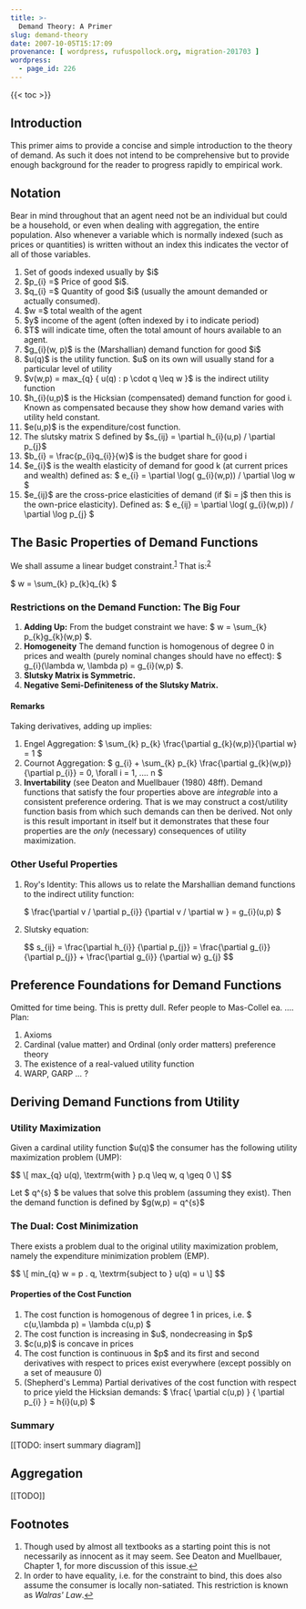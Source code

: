 ```yaml
---
title: >-
  Demand Theory: A Primer
slug: demand-theory
date: 2007-10-05T15:17:09
provenance: [ wordpress, rufuspollock.org, migration-201703 ]
wordpress:
  - page_id: 226
---
```


{{< toc >}}

<h2>Introduction</h2>
<p>This primer aims to provide a concise and simple introduction to the theory of demand. As such it does not intend to be comprehensive but to provide enough background for the reader to progress rapidly to empirical work.
</p>

<h2>Notation</h2>
<p>  Bear in mind throughout that an agent need not be an individual but could be a household, or even when dealing with aggregation, the entire population. Also whenever a variable which is normally indexed (such as prices or quantities) is written without an index this indicates the vector of all of those variables.
</p>
<ol>
 <li>
     Set of goods indexed usually by $i$
 </li>

 <li>
     $p_{i} =$ Price of good $i$.
 </li>

 <li>
     $q_{i} =$ Quantity of good $i$ (usually the amount demanded or actually consumed).
 </li>

 <li>
     $w =$ total wealth of the agent
 </li>

 <li>
     $y$ income of the agent (often indexed by i to indicate period)
 </li>

 <li>
     $T$ will indicate time, often the total amount of hours available to an agent.
 </li>

 <li>
     $g_{i}(w, p)$ is the (Marshallian) demand function for good $i$
 </li>

 <li>
     $u(q)$ is the utility function. $u$ on its own will usually stand for a particular level of utility
 </li>

 <li>
     $v(w,p) = max_{q} { u(q) : p \cdot q \leq w }$ is the indirect utility function
 </li>

 <li>
     $h_{i}(u,p)$ is the Hicksian (compensated) demand function for good i. Known as compensated because they show how demand varies with utility held constant.
 </li>

 <li>
     $e(u,p)$ is the expenditure/cost function.
 </li>

 <li>
     The slutsky matrix S defined by $s_{ij} = \partial h_{i}(u,p) / \partial p_{j}$
 </li>

 <li>
     $b_{i} = \frac{p_{i}q_{i}}{w}$ is the budget share for good i
 </li>

 <li>
     $e_{i}$ is the wealth elasticity of demand for good k (at current prices and wealth) defined as: $ e_{i} = \partial \log( g_{i}(w,p)) / \partial \log w $
 </li>

 <li>
     $e_{ij}$ are the cross-price elasticities of demand (if $i = j$ then this is the own-price elasticity). Defined as: $ e_{ij} = \partial \log( g_{i}(w,p)) / \partial \log p_{j} $
 </li>
</ol>

<h2>The Basic Properties of Demand Functions</h2>
<p>We shall assume a linear budget constraint.<sup id="fnr1-469267910"><a href="#fn1-469267910">1</a></sup> That is:<sup id="fnr2-469267910"><a href="#fn2-469267910">2</a></sup>
</p>
<p>$ w = \sum_{k} p_{k}q_{k} $
</p>

<h3>Restrictions on the Demand Function: The Big Four</h3>
<ol>
 <li>
     <strong>Adding Up:</strong> From the budget constraint we have: $ w = \sum_{k} p_{k}g_{k}(w,p) $.
 </li>

 <li>
     <strong>Homogeneity</strong> The demand function is homogenous of degree 0 in prices and wealth (purely nominal changes should have no effect): $ g_{i}(\lambda w, \lambda p) = g_{i}(w,p) $.
 </li>

 <li>
     <strong>Slutsky Matrix is Symmetric.</strong>
 </li>

 <li>
     <strong>Negative Semi-Definiteness of the Slutsky Matrix.</strong>
  <br />
 </li>
</ol>

<h4>Remarks</h4>
<p>Taking derivatives, adding up implies:
</p>
<ol>
 <li>
     Engel Aggregation: $ \sum_{k} p_{k} \frac{\partial g_{k}(w,p)}{\partial w} = 1 $
 </li>

 <li>
     Cournot Aggregation: $ g_{i} + \sum_{k} p_{k} \frac{\partial g_{k}(w,p)}{\partial p_{i}} = 0, \forall i = 1, .... n $
 </li>

 <li>
     <strong>Invertability</strong> (see Deaton and Muellbauer (1980) 48ff). Demand functions that satisfy the four properties above are <em>integrable</em> into a consistent preference ordering. That is we may construct a cost/utility function basis from which such demands can then be derived. Not only is this result important in itself  but it demonstrates that these four properties are the <em>only</em> (necessary) consequences of utility maximization.
 </li>
</ol>

<h3>Other Useful Properties</h3>
<ol>
 <li><p>Roy's Identity: This allows us to relate the Marshallian demand functions to the indirect utility function:
</p>
<p> $ \frac{\partial v / \partial p_{i}} {\partial v / \partial w } = g_{i}(u,p) $
</p>

 </li>

 <li><p>Slutsky equation:
</p>
<p> $$
    s_{ij} = \frac{\partial h_{i}} {\partial p_{j}} = \frac{\partial g_{i}} {\partial p_{j}}
           + \frac{\partial g_{i}} {\partial w} g_{j}
    $$
</p>

 </li>
</ol>

<h2>Preference Foundations for Demand Functions</h2>
<p>Omitted for time being. This is pretty dull. Refer people to Mas-Collel ea. .... Plan:
</p>
<ol>
 <li>
     Axioms
 </li>

 <li>
     Cardinal (value matter) and Ordinal (only order matters) preference theory
 </li>

 <li>
     The existence of a real-valued utility function
 </li>

 <li>
     WARP, GARP ... ?
 </li>
</ol>

<h2>Deriving Demand Functions from Utility</h2>

<h3>Utility Maximization</h3>
<p>Given a cardinal utility function $u(q)$ the consumer has the following utility maximization problem (UMP):
</p>
<p>$$ \[ max_{q} u(q), \textrm{with } p.q \leq w, q \geq 0 \] $$
</p>
<p>Let $ q^{s} $ be values that solve this problem (assuming they exist). Then the demand function is defined by $g(w,p) = q^{s}$
     <br />
</p>

<h3>The Dual: Cost Minimization</h3>
<p>There exists a problem dual to the original utility maximization problem, namely the expenditure minimization problem (EMP).
</p>
<p>$$ \[ min_{q} w = p . q, \textrm{subject to } u(q) = u \] $$
</p>

<h4>Properties of the Cost Function</h4>
<ol>
 <li>
     The cost function is homogenous of degree 1 in prices, i.e. $ c(u,\lambda p) = \lambda c(u,p) $
 </li>

 <li>
     The cost function is increasing in $u$, nondecreasing in $p$
 </li>

 <li>
     $c(u,p)$ is concave in prices
 </li>

 <li>
     The cost function is continuous in $p$ and its first and second derivatives with respect to prices exist everywhere (except possibly on a set of meausure 0)
 </li>

 <li>
     (Shepherd's Lemma) Partial derivatives of the cost function with respect to price yield the Hicksian demands: $ \frac{ \partial c(u,p) } { \partial p_{i} } = h{i}(u,p) $
 </li>
</ol>

<h3>Summary</h3>
<p>[[TODO: insert summary diagram]]
</p>

<h2>Aggregation</h2>
<p>[[TODO]]
</p>

<h2>Footnotes</h2>

<div class="footnote"><ol>
 <li id="fn1-469267910">
     Though used by almost all textbooks as a starting point this is not necessarily as innocent as it may seem. See Deaton and Muellbauer, Chapter 1, for more discussion of this issue.<a href="#fnr1-469267910" class="footnoteBackLink" title="Jump back to footnote 1 in the text">&#8617;</a>
 </li>

 <li id="fn2-469267910">
     In order to have equality, i.e. for the constraint to bind, this does also assume the consumer is locally non-satiated. This restriction is known as <em>Walras' Law</em>.<a href="#fnr2-469267910" class="footnoteBackLink" title="Jump back to footnote 1 in the text">&#8617;</a>
 </li>
</ol>
</div>

